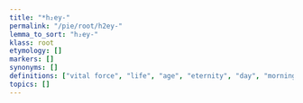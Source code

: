 ```yaml
---
title: "*h₂ey-"
permalink: "/pie/root/h2ey-"
lemma_to_sort: "h₂ey-"
klass: root
etymology: []
markers: []
synonyms: []
definitions: ["vital force", "life", "age", "eternity", "day", "morning"]
topics: []
---
```

